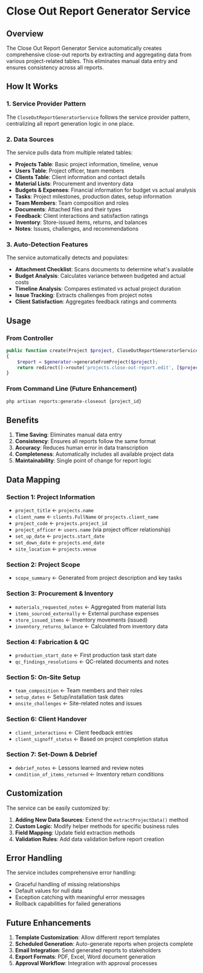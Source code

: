 # Close Out Report Generator Service

## Overview

The Close Out Report Generator Service automatically creates comprehensive close-out reports by extracting and aggregating data from various project-related tables. This eliminates manual data entry and ensures consistency across all reports.

## How It Works

### 1. Service Provider Pattern
The `CloseOutReportGeneratorService` follows the service provider pattern, centralizing all report generation logic in one place.

### 2. Data Sources
The service pulls data from multiple related tables:

- **Projects Table**: Basic project information, timeline, venue
- **Users Table**: Project officer, team members
- **Clients Table**: Client information and contact details
- **Material Lists**: Procurement and inventory data
- **Budgets & Expenses**: Financial information for budget vs actual analysis
- **Tasks**: Project milestones, production dates, setup information
- **Team Members**: Team composition and roles
- **Documents**: Attached files and their types
- **Feedback**: Client interactions and satisfaction ratings
- **Inventory**: Store-issued items, returns, and balances
- **Notes**: Issues, challenges, and recommendations

### 3. Auto-Detection Features

The service automatically detects and populates:

- **Attachment Checklist**: Scans documents to determine what's available
- **Budget Analysis**: Calculates variance between budgeted and actual costs
- **Timeline Analysis**: Compares estimated vs actual project duration
- **Issue Tracking**: Extracts challenges from project notes
- **Client Satisfaction**: Aggregates feedback ratings and comments

## Usage

### From Controller
```php
public function create(Project $project, CloseOutReportGeneratorService $generator)
{
    $report = $generator->generateFromProject($project);
    return redirect()->route('projects.close-out-report.edit', [$project, $report]);
}
```

### From Command Line (Future Enhancement)
```bash
php artisan reports:generate-closeout {project_id}
```

## Benefits

1. **Time Saving**: Eliminates manual data entry
2. **Consistency**: Ensures all reports follow the same format
3. **Accuracy**: Reduces human error in data transcription
4. **Completeness**: Automatically includes all available project data
5. **Maintainability**: Single point of change for report logic

## Data Mapping

### Section 1: Project Information
- `project_title` ← `projects.name`
- `client_name` ← `clients.FullName` or `projects.client_name`
- `project_code` ← `projects.project_id`
- `project_officer` ← `users.name` (via project officer relationship)
- `set_up_date` ← `projects.start_date`
- `set_down_date` ← `projects.end_date`
- `site_location` ← `projects.venue`

### Section 2: Project Scope
- `scope_summary` ← Generated from project description and key tasks

### Section 3: Procurement & Inventory
- `materials_requested_notes` ← Aggregated from material lists
- `items_sourced_externally` ← External purchase expenses
- `store_issued_items` ← Inventory movements (issued)
- `inventory_returns_balance` ← Calculated from inventory data

### Section 4: Fabrication & QC
- `production_start_date` ← First production task start date
- `qc_findings_resolutions` ← QC-related documents and notes

### Section 5: On-Site Setup
- `team_composition` ← Team members and their roles
- `setup_dates` ← Setup/installation task dates
- `onsite_challenges` ← Site-related notes and issues

### Section 6: Client Handover
- `client_interactions` ← Client feedback entries
- `client_signoff_status` ← Based on project completion status

### Section 7: Set-Down & Debrief
- `debrief_notes` ← Lessons learned and review notes
- `condition_of_items_returned` ← Inventory return conditions

## Customization

The service can be easily customized by:

1. **Adding New Data Sources**: Extend the `extractProjectData()` method
2. **Custom Logic**: Modify helper methods for specific business rules
3. **Field Mapping**: Update field extraction methods
4. **Validation Rules**: Add data validation before report creation

## Error Handling

The service includes comprehensive error handling:
- Graceful handling of missing relationships
- Default values for null data
- Exception catching with meaningful error messages
- Rollback capabilities for failed generations

## Future Enhancements

1. **Template Customization**: Allow different report templates
2. **Scheduled Generation**: Auto-generate reports when projects complete
3. **Email Integration**: Send generated reports to stakeholders
4. **Export Formats**: PDF, Excel, Word document generation
5. **Approval Workflow**: Integration with approval processes